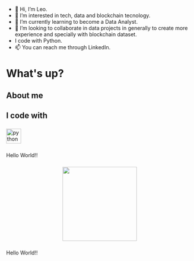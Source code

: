 - 👋 Hi, I’m Leo.
- 👀 I’m interested in tech, data and blockchain tecnology.
- 🌱 I’m currently learning to become a Data Analyst.
- 💞️ I’m looking to collaborate in data projects in generally to create more experience and specially with blockchain dataset.
- I code with Python.
- 📫 You can reach me through LinkedIn.
  
<h1 align="left">What's up?</h1>

###

<p align="left"></p>

###

<h2 align="left">About me</h2>

###

<p align="left"></p>

###

<h2 align="left">I code with</h2>

###

<div align="left">
  <img src="https://cdn.jsdelivr.net/gh/devicons/devicon/icons/python/python-original.svg" height="40" alt="python logo"  />
</div>

###

<p align="left">Hello World!!</p>

###

<div align="left">
</div>

###

<div align="center">
  <img height="200" src=""  />
</div>

###

<p align="left">Hello World!!</p>

###
